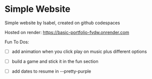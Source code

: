 # Simple Website

Simple website by Isabel, created on github codespaces

Hosted on render: https://basic-portfolio-fvdw.onrender.com

Fun To Dos:
- [ ] add animation when you click play on music plus different options
- [ ] build a game and stick it in the fun section
- [ ] add dates to resume in --pretty-purple


<!-- ### Deployment

This section has moved here: [https://vitejs.dev/guide/build.html](https://vitejs.dev/guide/build.html) -->

